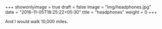 +++
showonlyimage = true
draft = false
image = "img/headphones.jpg"
date = "2016-11-05T18:25:22+05:30"
title = "headphones"
weight = 0
+++

And I would walk 10,000 miles.


